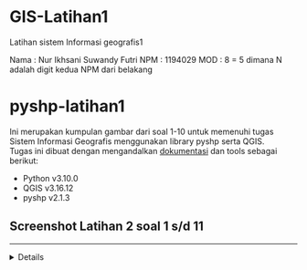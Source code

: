 # GIS-Latihan1
Latihan sistem Informasi geografis1

Nama : Nur Ikhsani Suwandy Futri
NPM : 1194029
MOD : 8 = 5 dimana N adalah digit kedua NPM dari belakang  


# pyshp-latihan1
Ini merupakan kumpulan gambar dari soal 1-10 untuk memenuhi tugas Sistem Informasi Geografis menggunakan library pyshp serta QGIS.\
Tugas ini dibuat dengan mengandalkan [dokumentasi](https://pypi.org/project/pyshp/ "dokumentasi") dan tools sebagai berikut:
- Python v3.10.0
- QGIS v3.16.12
- pyshp v2.1.3

## Screenshot Latihan 2 soal 1 s/d 11
------------
<details>

### Soal 1

![App Screenshot](./hasil_membaca_shapefile/1.png)

### Soal 2

![App Screenshot](./hasil_membaca_shapefile/2.png)

### Soal 3

![App Screenshot](./hasil_membaca_shapefile/3.png)

### Soal 4

![App Screenshot](./hasil_membaca_shapefile/4.png)

### Soal 5

![App Screenshot](./hasil_membaca_shapefile/5.png)

### Soal 6

![App Screenshot](./hasil_membaca_shapefile/6.png)

### Soal 7

![App Screenshot](./hasil_membaca_shapefile/7.png)

### Soal 8

![App Screenshot](./hasil/lat2-8.png)

### Soal 9

![App Screenshot](./hasil_membaca_shapefile/9.png)

### Soal 10

![App Screenshot](./hasil_membaca_shapefile/10.png)

### Soal 11

![App Screenshot](./hasil_membaca_shapefile/11.png)
</details>





